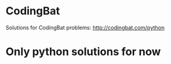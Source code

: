 # CodingBat
Solutions for CodingBat problems: http://codingbat.com/python
# Only python solutions for now
